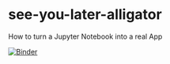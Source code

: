 # see-you-later-alligator
How to turn a Jupyter Notebook into a real App

[![Binder](https://mybinder.org/badge_logo.svg)](https://mybinder.org/v2/gh/gloriamacia/see-you-later-alligator/HEAD?filepath=%2Fvoila%2Frender%2FCrocodile_vs_Alligator_App.ipynb)
